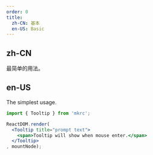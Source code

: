 ```yaml
---
order: 0
title:
  zh-CN: 基本
  en-US: Basic
---
```


## zh-CN

最简单的用法。

## en-US

The simplest usage.

````jsx
import { Tooltip } from 'mkrc';

ReactDOM.render(
  <Tooltip title="prompt text">
    <span>Tooltip will show when mouse enter.</span>
  </Tooltip>
, mountNode);
````
